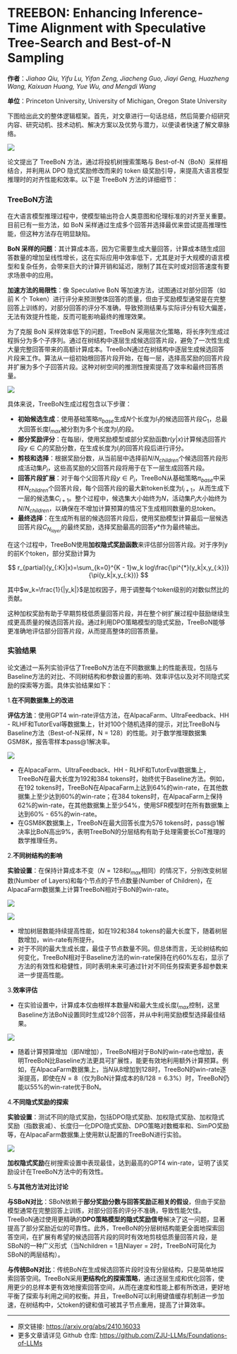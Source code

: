 # TREEBON: Enhancing Inference-Time Alignment with Speculative Tree-Search and Best-of-N Sampling



**作者**：*Jiahao Qiu, Yifu Lu, Yifan Zeng, Jiacheng Guo, Jiayi Geng, Huazheng Wang, Kaixuan Huang, Yue Wu, and Mengdi Wang*

**单位**：Princeton University, University of Michigan, Oregon State University



下图给出此文的整体逻辑框架。首先，对文章进行一句话总结，然后简要介绍研究内容、研究动机、技术动机、解决方案以及优势与潜力，以便读者快速了解文章脉络。


![](https://fastly.jsdelivr.net/gh/bucketio/img16@main/2024/10/25/1729870055198-94516a51-2f3a-49e6-b9c9-68f8b4b8b617.png)

论文提出了 TreeBoN 方法，通过将投机树搜索策略与 Best-of-N（BoN）采样相结合，并利用从 DPO 隐式奖励修改而来的 token 级奖励引导，来提高大语言模型推理时的对齐性能和效率。以下是 TreeBoN 方法的详细细节：

### TreeBoN方法

在大语言模型推理过程中，使模型输出符合人类意图和伦理标准的对齐至关重要。目前已有一些方法，如 BoN 采样通过生成多个回答并选择最优来尝试提高推理性能，但这种方法存在明显缺陷。

**BoN 采样的问题**：其计算成本高，因为它需要生成大量回答，计算成本随生成回答数量的增加呈线性增长，这在实际应用中效率低下，尤其是对于大规模的语言模型和复杂任务，会带来巨大的计算开销和延迟，限制了其在实时或对回答速度有要求场景中的应用。

**加速方法的局限性**：像 Speculative BoN 等加速方法，试图通过对部分回答（如前 K 个 Token）进行评分来预测整体回答的质量，但由于奖励模型通常是在完整回答上训练的，对部分回答的评分不准确，导致预测结果与实际评分有较大偏差，无法有效提升性能，反而可能影响最终的推理效果。

为了克服 BoN 采样效率低下的问题，TreeBoN 采用层次化策略，将长序列生成过程拆分为多个子序列。通过在树结构中逐层生成候选回答片段，避免了一次性生成大量完整回答带来的高额计算成本。TreeBoN通过在树结构中逐层生成候选回答片段来工作。算法从一组初始根回答片段开始，在每一层，选择高奖励的回答片段并扩展为多个子回答片段。这种对树空间的推测性搜索提高了效率和最终回答质量。


![](https://fastly.jsdelivr.net/gh/bucketio/img6@main/2024/10/26/1729876214352-89036c0f-00a1-4463-a0cf-3a3631dd696a.png)

具体来说，TreeBoN生成过程包含以下步骤：

- **初始候选生成**：使用基础策略$π_{base}$生成$N$个长度为$l_1$的候选回答片段$C_1$，总最大回答长度$l_{max}$被分割为多个长度为$l_i$的段。
- **部分奖励评分**：在每层$i$，使用奖励模型或部分奖励函数$r(y|x)$计算候选回答片段$y \in C_i$的奖励分数，在生成长度为$l_i$的回答片段后进行评分。
- **剪枝和选择**：根据奖励分数，从当前层中选择前$N / N_{children}$个候选回答片段形成活动集$P_i$，这些高奖励的父回答片段将用于在下一层生成回答片段。
- **回答片段扩展**：对于每个父回答片段$y \in P_i$，TreeBoN从基础策略$π_{base}$中采样$N_{children}$个回答片段，每个回答片段的最大新token长度为$l_{i + 1}$，从而生成下一层的候选集$C_{i + 1}$。整个过程中，候选集大小始终为$N$，活动集$P_i$大小始终为$N / N_{children}$，以确保在不增加计算预算的情况下生成相同数量的总token。
- **最终选择**：在生成所有层的候选回答片段后，使用奖励模型计算最后一层候选回答片段$C_{N_{layer}}$的最终奖励，选择奖励最高的回答$y*$作为最终输出。


在这个过程中，TreeBoN使用**加权隐式奖励函数**来评估部分回答片段。对于序列y的前K个token，部分奖励计算为

$$
r_{partial}(y_{:K}|x)=\sum_{k=0}^{K - 1}w_k log\frac{\pi^{*}(y_k|x,y_{:k})}{\pi(y_k|x,y_{:k})}
$$

其中$w_k=\frac{1}{|y_k|}$是加权因子，用于调整每个token级别的对数似然比的贡献。

这种加权奖励有助于早期剪枝低质量回答片段，并在整个树扩展过程中鼓励继续生成更高质量的候选回答片段。通过利用DPO策略模型的隐式奖励，TreeBoN能够更准确地评估部分回答片段，从而提高整体的回答质量。


### 实验结果

论文通过一系列实验评估了TreeBoN方法在不同数据集上的性能表现，包括与Baseline方法的对比、不同树结构和参数设置的影响、效率评估以及对不同隐式奖励的探索等方面。具体实验结果如下：

1.**在不同数据集上的改进**
   
**评估方法**：使用GPT4 win-rate评估方法，在AlpacaFarm、UltraFeedback、HH - RLHF和TutorEval等数据集上，针对100个随机选择的提示，对比TreeBoN与Baseline方法（Best-of-N采样，N = 128）的性能。对于数学推理数据集GSM8K，报告零样本pass@1解决率。
    


![](https://fastly.jsdelivr.net/gh/bucketio/img10@main/2024/10/26/1729876350955-4f754095-8a40-4f56-9bdf-e6736c81dcf4.png)

      
- 在AlpacaFarm、UltraFeedback、HH - RLHF和TutorEval数据集上，TreeBoN在最大长度为192和384 tokens时，始终优于Baseline方法。例如，在192 tokens时，TreeBoN在AlpacaFarm上达到64%的win-rate，在其他数据集上至少达到60%的win-rate；在384 tokens时，在AlpacaFarm上保持62%的win-rate，在其他数据集上至少54%，使用SFR模型时在所有数据集上达到60% - 65%的win-rate。
- 在GSM8K数据集上，TreeBoN在最大回答长度为576 tokens时，pass@1解决率比BoN高出9%，表明TreeBoN的分层结构有助于处理需要长CoT推理的数学推理任务。
    
2.**不同树结构的影响**
   
**实验设置**：在保持计算成本不变（$N = 128$和$l_{max}$相同）的情况下，分别改变树层数(Number of Layers)和每个节点的子节点数量(Number of Children)，在AlpacaFarm数据集上计算TreeBoN相对于BoN的win-rate。
    
    
    
![](https://fastly.jsdelivr.net/gh/bucketio/img5@main/2024/10/26/1729876397886-74292db3-e428-4c2e-b121-ec29af2611ae.png)


![](https://fastly.jsdelivr.net/gh/bucketio/img6@main/2024/10/26/1729876427865-eb65d3bc-3830-454b-aee5-9ceda3b8cef1.png)

  
      
- 增加树层数能持续提高性能，如在192和384 tokens的最大长度下，随着树层数增加，win-rate有所提升。
- 对于不同的最大生成长度，最佳子节点数量不同。但总体而言，无论树结构如何变化，TreeBoN相对于Baseline方法的win-rate保持在约60%左右，显示了方法的有效性和稳健性，同时表明未来可通过针对不同任务探索更多超参数来进一步提高性能。
    
3.**效率评估**
- 在实验设置中，计算成本仅由根样本数量$N$和最大生成长度$l_{max}$控制，这里Baseline方法BoN设置同时生成128个回答，并从中利用奖励模型选择最佳结果。


![](https://fastly.jsdelivr.net/gh/bucketio/img17@main/2024/10/26/1729876876219-519489a4-10a1-4b0d-8477-2653a4c70e19.png)


      
 - 随着计算预算增加（即$N$增加），TreeBoN相对于BoN的win-rate也增加，表明TreeBoN比Baseline方法更具可扩展性，能更有效地利用额外计算预算。例如，在AlpacaFarm数据集上，当$N$从8增加到128时，TreeBoN的win-rate逐渐提高，即使在$N = 8$（仅为BoN计算成本的$8/128=6.3\%$）时，TreeBoN仍能以$55\%$的win-rate优于BoN。
    
4.**不同隐式奖励的探索**

 **实验设置**：测试不同的隐式奖励，包括DPO隐式奖励、加权隐式奖励、加权隐式奖励（指数衰减）、长度归一化DPO隐式奖励、DPO策略对数概率和、SimPO奖励等，在AlpacaFarm数据集上使用默认配置的TreeBoN进行实验。
 
 
![](https://fastly.jsdelivr.net/gh/bucketio/img8@main/2024/10/26/1729876957829-94847f91-dea7-4317-81c7-f0c4370a2880.png)


**加权隐式奖励**在树搜索设置中表现最佳，达到最高的GPT4 win-rate，证明了该奖励设计在TreeBoN方法中的有效性。




5.**与其他方法对比讨论**

**与SBoN对比**：SBoN依赖于**部分奖励分数与回答奖励正相关的假设**，但由于奖励模型通常在完整回答上训练，对部分回答的评分不准确，导致性能欠佳。TreeBoN通过使用更精确的**DPO策略模型的隐式奖励信号**解决了这一问题，显著提高了部分奖励近似的可靠性。此外，TreeBoN的分层树结构能更全面地探索回答空间，在扩展有希望的候选回答片段的同时有效地剪枝低质量回答片段，是SBoN的一种广义形式（当Nchildren = 1且Nlayer = 2时，TreeBoN可简化为SBoN的两层结构）。

**与传统BoN对比**：传统BoN在生成候选回答片段时没有分层结构，只是简单地探索回答空间。TreeBoN采用**更结构化的探索策略**，通过逐层生成和优化回答，使用更少的总样本更有效地搜索回答空间，从而在速度和性能上都有所改进，更好地平衡了探索与利用之间的权衡。并且，TreeBoN可以利用键值缓存机制进一步加速，在树结构中，父token的键和值可被其子节点重用，提高了计算效率。

---


- 原文链接: https://arxiv.org/abs/2410.16033
- 更多文章请详见 Github 仓库: https://github.com/ZJU-LLMs/Foundations-of-LLMs




    
    

